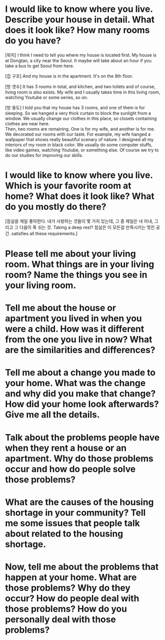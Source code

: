 # I would like to know where you live. Describe your house in detail. What does it look like? How many rooms do you have?

[위치] I think I need to tell you where my house is located first. My house is at Dongtan, a city near the Seoul. It maybe will take about an hour if you take a bus to get Seoul from here.  

[집 구조] And my house is in the apartment. It's on the 8th floor.

[방 갯수] It has 3 rooms in total, and kitchen, and two toilets and of course, living room is also exists. My wife and I usually takes time in this living room, watching Youtube or some series, so on.

[방 용도] I told you that my house has 3 rooms, and one of them is for sleeping. So we hanged a very thick curtain to block the sunlight from a window. We usually change our clothes in this place, so closets containing clothes are near here.  
Then, two rooms are remaining. One is for my wife, and another is for me. We decorated our rooms with our taste. For example, my wife hanged a wallpaper that shows really beautiful scenary of nature. I designed all my interiors of my room in black color. We usually do some computer stuffs, like video games, watching Youtube, or something else. Of course we try to do our studies for improving our skills.


# I would like to know where you live. Which is your favorite room at home? What does it look like? What do you mostly do there?

[침실을 제일 좋아한다. 내가 사랑하는 것들이 몇 가지 있는데, 그 중 제일은 내 아내, 그리고 그 다음이 푹 쉬는 것. Taking a deep rest? 침실은 이 모든걸 만족시키는 멋진 공간. satisfies all these requirements.]

# Please tell me about your living room. What things are in your living room? Name the things you see in your living room.



# Tell me about the house or apartment you lived in when you were a child. How was it different from the one you live in now? What are the similarities and differences?



# Tell me about a change you made to your home. What was the change and why did you make that change? How did your home look afterwards? Give me all the details.



# Talk about the problems people have when they rent a house or an apartment. Why do those problems occur and how do people solve those problems?



# What are the causes of the housing shortage in your community? Tell me some issues that people talk about related to the housing shortage.



# Now, tell me about the problems that happen at your home. What are those problems? Why do they occur? How do people deal with those problems? How do you personally deal with those problems?
